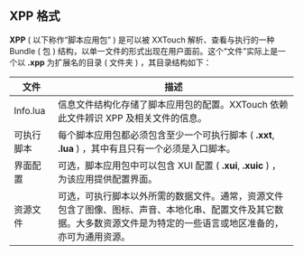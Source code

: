 ## XPP 格式

**XPP** \( 以下称作“脚本应用包” \) 是可以被 XXTouch 解析、查看与执行的一种 Bundle \( 包 \) 结构，以单一文件的形式出现在用户面前。这个“文件”实际上是一个以 **\.xpp** 为扩展名的目录 \( 文件夹 \) ，其目录结构如下：

|  文件  |  描述  |
|--------|--------|
|Info\.lua|信息文件结构化存储了脚本应用包的配置。XXTouch 依赖此文件辨识 XPP 及相关文件的信息。|
|可执行脚本|每个脚本应用包都必须包含至少一个可执行脚本 \( **\.xxt**, **.lua** \) ，其中有且只有一个必须是入口脚本。|
|界面配置|可选，脚本应用包中可以包含 XUI 配置 \( **\.xui**, **\.xuic** \) ，为该应用提供配置界面。|
|资源文件|可选，可执行脚本以外所需的数据文件。通常，资源文件包含了图像、图标、声音、本地化串、配置文件及其它数据。大多数资源文件是为特定的一些语言或地区准备的，亦可为通用资源。|

